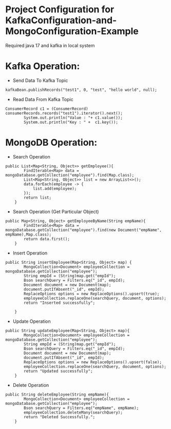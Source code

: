 # Project Configuration for KafkaConfiguration-and-MongoConfiguration-Example
Required java 17 and kafka in local system

# Kafka Operation:

- Send Data To Kafka Topic

```
kafkaBean.publishRecords("test1", 0, "test", "hello world", null);
```

- Read Data From Kafka Topic

```
ConsumerRecord c1 = (ConsumerRecord) consumerRecords.records("test1").iterator().next();
        System.out.println("Value : "+ c1.value());
        System.out.println("Key : " +  c1.key());
```



# MongoDB Operation:

- Search Operation

```
public List<Map<String, Object>> getEmployee(){
        FindIterable<Map> data = mongoDatabase.getCollection("employee").find(Map.class);
        List<Map<String, Object>> list = new ArrayList<>();
        data.forEach(employee -> {
            list.add(employee);
        });
        return list;
    }
```
- Search Operation (Get Particular Object)

```
public Map<String, Object> getEmployeeByName(String empName){
        FindIterable<Map> data = mongoDatabase.getCollection("employee").find(new Document("empName", empName),Map.class);
        return data.first();
    }
```

- Insert Operation

```
public String insertEmployee(Map<String, Object> map) {
        MongoCollection<Document> employeeCollection = mongoDatabase.getCollection("employee");
        String empId = (String)map.get("empId");
        Bson searchQuery = Filters.eq("_id", empId);
        Document document = new Document(map);
        document.putIfAbsent("_id", empId);
        ReplaceOptions options = new ReplaceOptions().upsert(true);
        employeeCollection.replaceOne(searchQuery, document, options);
        return "Inserted successfully";

    }
```

- Update Operation

```
public String updateEmployee(Map<String, Object> map){
        MongoCollection<Document> employeeCollection = mongoDatabase.getCollection("employee");
        String empId = (String)map.get("empId");
        Bson searchQuery = Filters.eq("_id", empId);
        Document document = new Document(map);
        document.putIfAbsent("_id", empId);
        ReplaceOptions options = new ReplaceOptions().upsert(false);
        employeeCollection.replaceOne(searchQuery, document, options);
        return "Updated successfully";
    }
```

- Delete Operation

```
public String deleteEmployee(String empName){
        MongoCollection<Document> employeeCollection = mongoDatabase.getCollection("employee");
        Bson searchQuery = Filters.eq("empName", empName);
        employeeCollection.deleteMany(searchQuery);
        return "Deleted Successfully.";
    }
```


